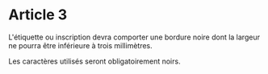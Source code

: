 # Article 3

L'étiquette ou inscription devra comporter une bordure noire dont la largeur ne pourra être inférieure à trois millimètres.

Les caractères utilisés seront obligatoirement noirs.
